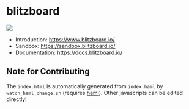# blitzboard 

[![](https://data.jsdelivr.com/v1/package/gh/blitzboard/blitzboard/badge)](https://www.jsdelivr.com/package/gh/blitzboard/blitzboard)

- Introduction: https://www.blitzboard.io/
- Sandbox: https://sandbox.blitzboard.io/
- Documentation: https://docs.blitzboard.io/

## Note for Contributing

The `index.html` is automatically generated from `index.haml` by `watch_haml_change.sh` (requires [haml](https://github.com/haml/haml)).
Other javascripts can be edited directly!

